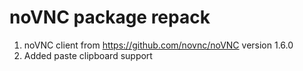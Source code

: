 # noVNC package repack

1. noVNC client from https://github.com/novnc/noVNC version 1.6.0
2. Added paste clipboard support
